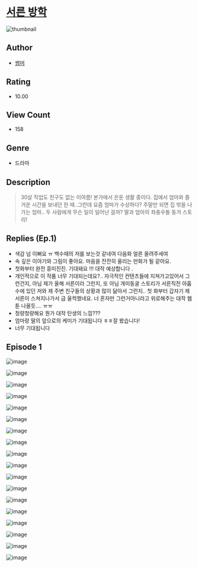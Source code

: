 # [서른 방학](https://comic.naver.com/challenge/list?titleId=810226)
![thumbnail](https://image-comic.pstatic.net/user_contents_data/challenge_comic/2023/05/23/366829/upload_4122255327468152118_480x623.jpeg)

## Author
- [썸머](https://comic.naver.com/artistTitle?id=366829)

## Rating
- 10.00

## View Count
- 158

## Genre
- 드라마

## Description
> 30살 직업도 친구도 없는 이여름! 본가에서 은둔 생활 중이다. 집에서 엄마와 즐거운 시간을 보내던 한 때..그런데 요즘 엄마가 수상하다? 주말만 되면 집 밖을 나가는 엄마.. 두 사람에게 무슨 일이 일어난 걸까? 딸과 엄마의 좌충우돌 동거 스토리!

## Replies (Ep.1)
- 색감 넘 이뻐요 ㅠ 백수때의 저를 보는것 같네여 다음화 얼른 올려주세여
- 속 깊은 이야기와 그림이 좋아요. 마음을 잔잔히 울리는 만화가 될 같아요.
- 첫화부터 완전 흥미진진. 기대돼요 !!! 대작 예상합니다 .
- 개인적으로 이 작품 너무 기대되는데요?.. 자극적인 컨텐츠들에 지쳐가고있어서 그런건지, 아님 제가 올해 서른이라 그런지, 또 아님 개미동굴 스토리가 서른직전 아홉수에 있던 저와 제 주변 친구들의 상황과 많이 닮아서 그런지.. 첫 화부터 갑자기 제 서른이 스쳐지나가서 급 울컥했네요. 너 혼자만 그런거아니라고 위로해주는 대작 웹툰 나올듯.... ㅠㅠ
- 청량청량해요 뭔가 대작 탄생의 느낌???
- 엄마랑 딸의 앞으로의 케미가 기대됩니다 ㅎㅎ잘 봤습니다!
- 너무 기대됩니다

## Episode 1
![image](https://image-comic.pstatic.net/user_contents_data/challenge_comic/2023/05/23/366829/upload_3979323024958830137.jpeg)

![image](https://image-comic.pstatic.net/user_contents_data/challenge_comic/2023/05/23/366829/upload_7017001171222356835.jpeg)

![image](https://image-comic.pstatic.net/user_contents_data/challenge_comic/2023/05/23/366829/upload_7161345947532878645.jpeg)

![image](https://image-comic.pstatic.net/user_contents_data/challenge_comic/2023/05/23/366829/upload_3617343117649600868.jpeg)

![image](https://image-comic.pstatic.net/user_contents_data/challenge_comic/2023/05/23/366829/upload_3558181694688343603.jpeg)

![image](https://image-comic.pstatic.net/user_contents_data/challenge_comic/2023/05/23/366829/upload_7221861074657884518.jpeg)

![image](https://image-comic.pstatic.net/user_contents_data/challenge_comic/2023/05/23/366829/upload_7305462229967004514.jpeg)

![image](https://image-comic.pstatic.net/user_contents_data/challenge_comic/2023/05/23/366829/upload_7075774255235871792.jpeg)

![image](https://image-comic.pstatic.net/user_contents_data/challenge_comic/2023/05/23/366829/upload_7161346161456330039.jpeg)

![image](https://image-comic.pstatic.net/user_contents_data/challenge_comic/2023/05/23/366829/upload_4136054212137269305.jpeg)

![image](https://image-comic.pstatic.net/user_contents_data/challenge_comic/2023/05/23/366829/upload_3703702951897030967.jpeg)

![image](https://image-comic.pstatic.net/user_contents_data/challenge_comic/2023/05/23/366829/upload_7221913657089876536.jpeg)

![image](https://image-comic.pstatic.net/user_contents_data/challenge_comic/2023/05/23/366829/upload_7219377101749695284.jpeg)

![image](https://image-comic.pstatic.net/user_contents_data/challenge_comic/2023/05/23/366829/upload_7377847504357176371.jpeg)

![image](https://image-comic.pstatic.net/user_contents_data/challenge_comic/2023/05/23/366829/upload_3545795494304376161.jpeg)

![image](https://image-comic.pstatic.net/user_contents_data/challenge_comic/2023/05/23/366829/upload_3617295614539345974.jpeg)

![image](https://image-comic.pstatic.net/user_contents_data/challenge_comic/2023/05/23/366829/upload_3834588821248435045.jpeg)

![image](https://image-comic.pstatic.net/user_contents_data/challenge_comic/2023/05/23/366829/upload_7306580648932749880.jpeg)

